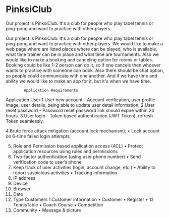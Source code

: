 # PinksiClub
Our project is PinksiClub. It's a club for people who play tabel tennis or ping-pong and want to practice with other players. 

Our project is PinksiClub. It's a club for people who play tabel tennis or ping-pong and want to practice with other players. 
We would like to make a web page where are listed places where can be played, who is available, what time trainer can be in place and what time are tournaments. 
Also we would like to make a booking and canceling option for rooms or tables. 
Booking could be like 1-2 person can do it, so if one cancels then whoever wants to practice with someone can book. 
Also there should be chat option, so people could communicate with one another. 
And if we have time and ability we would like to make an app for it, but it's when we have time.

			Application Requirements
   
Application User
1.User new account - Account verification, user profile image, user details, being able to update user detail information, 
2.User reset password - Password reset password link should expire within 24 hours.
3.User login - Token based authentication (JWT Token), refresh Token seamlessly.

4.Brute force attack mitigation (account lock mechanism);
•	Lock account on 6-time failed login attempts;

5. Role and Permission based application access (ACL)
•	Protect application resources using rules and permissions
6. Two-factor authentication (using user phone number)
•	Send verification code to user’s phone 
7. Keep track of user activities (login, account change, etc.)
•	Ability to report suspicious activities
•	Tracking information
1.	IP address
2.	Device
3.	Browser
4.	Date
5.	Type
Customers 
1.Customer information
•	Customer
•	Register 
•	12 TennisTable
•	Coach Course
•	Competition 
2. Community
•	Message & picture
